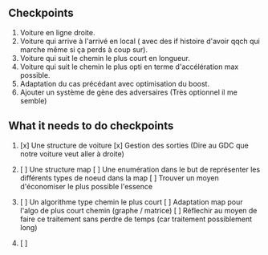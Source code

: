 ## Checkpoints

1. Voiture en ligne droite.
2. Voiture qui arrive à l'arrivé en local 
( avec des if histoire d'avoir qqch qui marche même si ça perds à coup sur).
3. Voiture qui suit le chemin le plus court en longueur.
4. Voiture qui suit le chemin le plus opti en terme d'accélération max possible.
5. Adaptation du cas précédant avec optimisation du boost.
6. Ajouter un système de gène des adversaires (Très optionnel il me semble)

## What it needs to do checkpoints

1.  [x] Une structure de voiture
    [x] Gestion des sorties (Dire au GDC que notre voiture veut aller à droite)

2.  [ ] Une structure map 
    [ ] Une enumération dans le but de représenter les différents types de noeud dans la map
    [ ] Trouver un moyen d'économiser le plus possible l'essence

3.  [ ] Un algorithme type chemin le plus court
    [ ] Adaptation map pour l'algo de plus court chemin (graphe / matrice)
    [ ] Réflechir au moyen de faire ce traitement sans perdre de temps (car traitement possiblement long)

4.  [ ] 

